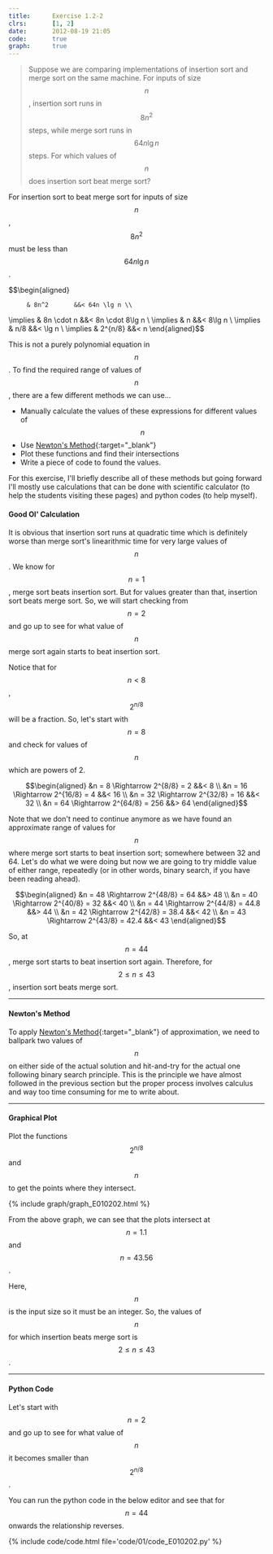 ```yaml
---
title:      Exercise 1.2-2
clrs:       [1, 2]
date:       2012-08-19 21:05
code:       true
graph:      true
---
```


> Suppose we are comparing implementations of insertion sort and merge sort on the same machine. For inputs of size $$n$$, insertion sort runs in $$8n^2$$ steps, while merge sort runs in $$64n \lg n$$ steps. For which values of $$n$$ does insertion sort beat merge sort?

For insertion sort to beat merge sort for inputs of size $$n$$, $$8n^2$$ must be less than $$64n \lg n$$.

$$\begin{aligned}

         & 8n^2       &&< 64n \lg n \\

\implies & 8n \cdot n &&< 8n \cdot 8\lg n \\
\implies & n          &&< 8\lg n \\
\implies & n/8  &&< \lg n \\
\implies & 2^{n/8}    &&< n
\end{aligned}$$

This is not a purely polynomial equation in $$n$$. To find the required range of values of $$n$$, there are a few different methods we can use...

* Manually calculate the values of these expressions for different values of $$n$$
* Use [Newton's Method](https://en.wikipedia.org/wiki/Newton%27s_method){:target="_blank"}
* Plot these functions and find their intersections
* Write a piece of code to found the values.

For this exercise, I'll briefly describe all of these methods but going forward I'll mostly use calculations that can be done with scientific calculator (to help the students visiting these pages) and python codes (to help myself).

#### Good Ol' Calculation

It is obvious that insertion sort runs at quadratic time which is definitely worse than merge sort's linearithmic time for very large values of $$n$$. We know for $$n = 1$$, merge sort beats insertion sort. But for values greater than that, insertion sort beats merge sort. So, we will start checking from $$n = 2$$ and go up to see for what value of $$n$$ merge sort again starts to beat insertion sort.

Notice that for $$n < 8$$, $$2^{n/8}$$ will be a fraction. So, let's start with $$n = 8$$ and check for values of $$n$$ which are powers of 2.

$$\begin{aligned}
&n = 8  \Rightarrow 2^{8/8}  = 2   &&< 8 \\
&n = 16 \Rightarrow 2^{16/8} = 4   &&< 16 \\
&n = 32 \Rightarrow 2^{32/8} = 16  &&< 32 \\
&n = 64 \Rightarrow 2^{64/8} = 256 &&> 64
\end{aligned}$$

Note that we don't need to continue anymore as we have found an approximate range of values for $$n$$ where merge sort starts to beat insertion sort; somewhere between 32 and 64. Let's do what we were doing but now we are going to try middle value of either range, repeatedly (or in other words, binary search, if you have been reading ahead).

$$\begin{aligned}
&n = 48 \Rightarrow 2^{48/8} = 64   &&> 48 \\
&n = 40 \Rightarrow 2^{40/8} = 32   &&< 40 \\
&n = 44 \Rightarrow 2^{44/8} = 44.8 &&> 44 \\
&n = 42 \Rightarrow 2^{42/8} = 38.4 &&< 42 \\
&n = 43 \Rightarrow 2^{43/8} = 42.4 &&< 43
\end{aligned}$$

So, at $$n = 44$$, merge sort starts to beat insertion sort again. Therefore, for $$2 \le n \le 43$$, insertion sort beats merge sort.

---

#### Newton's Method

To apply [Newton's Method](https://en.wikipedia.org/wiki/Newton%27s_method){:target="_blank"} of approximation, we need to ballpark two values of $$n$$ on either side of the actual solution and hit-and-try for the actual one following binary search principle. This is the principle we have almost followed in the previous section but the proper process involves calculus and way too time consuming for me to write about.

---

#### Graphical Plot

Plot the functions $$2^{n/8}$$ and $$n$$ to get the points where they intersect.

{% include graph/graph_E010202.html %}

From the above graph, we can see that the plots intersect at $$n = 1.1$$ and $$n = 43.56$$.

Here, $$n$$ is the input size so it must be an integer. So, the values of $$n$$ for which insertion beats merge sort is $$2 \le n \le 43$$.

---

#### Python Code

Let's start with $$n = 2$$ and go up to see for what value of $$n$$ it becomes smaller than $$2^{n/8}$$.

You can run the python code in the below editor and see that for $$n = 44$$ onwards the relationship reverses.

{% include code/code.html file='code/01/code_E010202.py' %}
